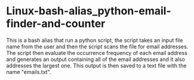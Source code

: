 # Linux-bash-alias_python-email-finder-and-counter

This is a bash alias that run a python script, the script takes an input file name from the user and then the script scans the file for email addresses. The script then evaluate the occurrence frequency of each email address and generates an output containing all of the email addresses and it also addresses the largest one. This output is then saved to a text file with the name "emails.txt".
